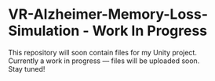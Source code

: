 # VR-Alzheimer-Memory-Loss-Simulation - Work In Progress

This repository will soon contain files for my Unity project.  
Currently a work in progress — files will be uploaded soon.  
Stay tuned!

